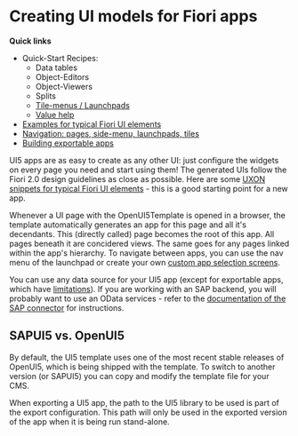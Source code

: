 # Creating UI models for Fiori apps

**Quick links**

- Quick-Start Recipes:
	- Data tables
	- Object-Editors
	- Object-Viewers
	- Splits
	- [Tile-menus / Launchpads](navigation.md#navtiles)
	- [Value help](Value-Help.md)
- [Examples for typical Fiori UI elements](fiori_elements/index.md)
- [Navigation: pages, side-menu, launchpads, tiles](navigation.md)
- [Building exportable apps](../exporting_fiori_apps/index.md)

UI5 apps are as easy to create as any other UI: just configure the widgets on every page you need and start using them! The generated UIs follow the Fiori 2.0 design guidelines as close as possible. Here are some [UXON snippets for typical Fiori UI elements](fiori_elements/index.md) - this is a good starting point for a new app. 

Whenever a UI page with the OpenUI5Template is opened in a browser, the template automatically generates an app for this page and all it's decendants. This (directly called) page becomes the root of this app. All pages beneath it are concidered views. The same goes for any pages linked within the app's hierarchy. To navigate between apps, you can use the nav menu of the launchpad or create your own [custom app selection screens](navigation.md).

You can use any data source for your UI5 app (except for exportable apps, which have [limitations](../exporting_fiori_apps/index.md)). If you are working with an SAP backend, you will probably want to use an OData services - refer to the [documentation of the SAP connector](https://github.com/exface/SapConnector/blob/master/Docs/Connecting_via_oData/index.md) for instructions.

## SAPUI5 vs. OpenUI5

By default, the UI5 template uses one of the most recent stable releases of OpenUI5, which is being shipped with the template. To switch to another version (or SAPUI5) you can copy and modify the template file for your CMS.

When exporting a UI5 app, the path to the UI5 library to be used is part of the export configuration. This path will only be used in the exported version of the app when it is being run stand-alone.